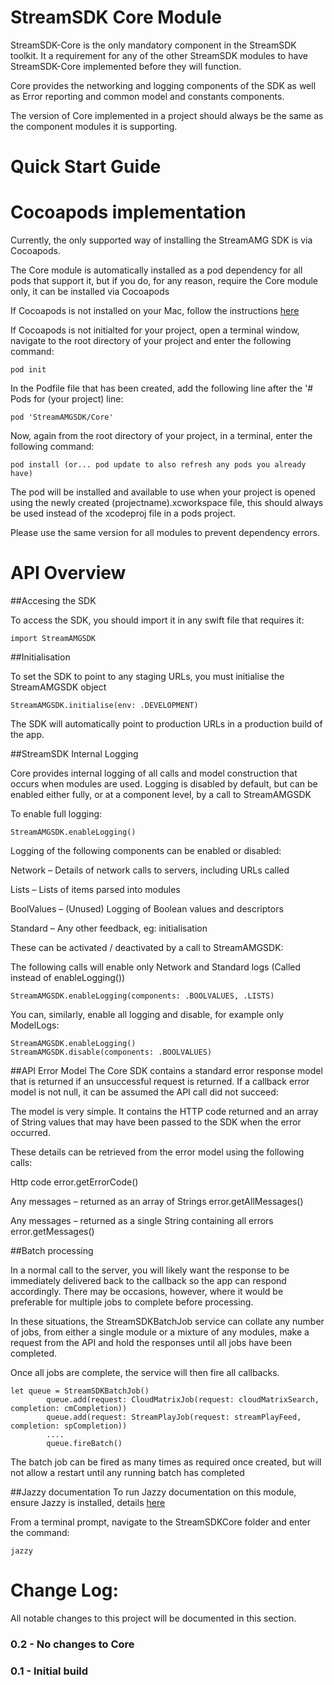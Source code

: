 
StreamSDK Core Module
=====================
StreamSDK-Core is the only mandatory component in the StreamSDK toolkit. It a requirement for any of the other StreamSDK modules to have StreamSDK-Core implemented before they will function.

Core provides the networking and logging components of the SDK as well as Error reporting and common model and constants components.

The version of Core implemented in a project should always be the same as the component modules it is supporting.

Quick Start Guide
======

Cocoapods implementation
=====

Currently, the only supported way of installing the StreamAMG SDK is via Cocoapods.

The Core module is automatically installed as a pod dependency for all pods that support it, but if you do, for any reason, require the Core module only, it can be installed via Cocoapods

If Cocoapods is not installed on your Mac, follow the instructions [here](https://guides.cocoapods.org/using/getting-started.html)

If Cocoapods is not initialted for your project, open a terminal window, navigate to the root directory of your project and enter the following command:

```
pod init
```

In the Podfile file that has been created, add the following line after the '# Pods for (your project) line:

```
pod 'StreamAMGSDK/Core'
```

Now, again from the root directory of your project, in a terminal, enter the following command:

```
pod install (or... pod update to also refresh any pods you already have)
```

The pod will be installed and available to use when your project is opened using the newly created (projectname).xcworkspace file, this should always be used instead of the xcodeproj file in a pods project.

Please use the same version for all modules to prevent dependency errors.

API Overview
============

##Accesing the SDK

To access the SDK, you should import it in any swift file that requires it:

```
import StreamAMGSDK
```

##Initialisation

To set the SDK to point to any staging URLs, you must initialise the StreamAMGSDK object

```
StreamAMGSDK.initialise(env: .DEVELOPMENT)
```

The SDK will automatically point to production URLs in a production build of the app.


##StreamSDK Internal Logging

Core provides internal logging of all calls and model construction that occurs when modules are used. Logging is disabled by default, but can be enabled either fully, or at a component level, by a call to StreamAMGSDK

To enable full logging:

```
StreamAMGSDK.enableLogging()
```
Logging of the following components can be enabled or disabled:

Network – Details of network calls to servers, including URLs called

Lists – Lists of items parsed into modules

BoolValues – (Unused) Logging of Boolean values and descriptors

Standard – Any other feedback, eg: initialisation

These can be activated / deactivated by a call to StreamAMGSDK:

The following calls will enable only Network and Standard logs (Called instead of enableLogging())

```
StreamAMGSDK.enableLogging(components: .BOOLVALUES, .LISTS)
```
You can, similarly, enable all logging and disable, for example only ModelLogs:


```
StreamAMGSDK.enableLogging()
StreamAMGSDK.disable(components: .BOOLVALUES)
```

##API Error Model
The Core SDK contains a standard error response model that is returned if an unsuccessful request is returned. If a callback error model is not null, it can be assumed the API call did not succeed:

The model is very simple. It contains the HTTP code returned and an array of String values that may have been passed to the SDK when the error occurred.

These details can be retrieved from the error model using the following calls:

Http code
error.getErrorCode()

Any messages – returned as an array of Strings
error.getAllMessages()

Any messages – returned as a single String containing all errors
error.getMessages()

##Batch processing

In a normal call to the server, you will likely want the response to be immediately delivered back to the callback so the app can respond accordingly. There may be occasions, however, where it would be preferable for multiple jobs to complete before processing.

In these situations, the StreamSDKBatchJob service can collate any number of jobs, from either a single module or a mixture of any modules, make a request from the API and hold the responses until all jobs have been completed.

Once all jobs are complete, the service will then fire all callbacks.

```
let queue = StreamSDKBatchJob()
        queue.add(request: CloudMatrixJob(request: cloudMatrixSearch, completion: cmCompletion))
        queue.add(request: StreamPlayJob(request: streamPlayFeed, completion: spCompletion))
        ....
        queue.fireBatch()
```

The batch job can be fired as many times as required once created, but will not allow a restart until any running batch has completed




##Jazzy documentation
To run Jazzy documentation on this module, ensure Jazzy is installed, details [here](https://github.com/realm/jazzy)

From a terminal prompt, navigate to the StreamSDKCore folder and enter the command:
```
jazzy
```

Change Log:
===========

All notable changes to this project will be documented in this section.

### 0.2 - No changes to Core

### 0.1 - Initial build
